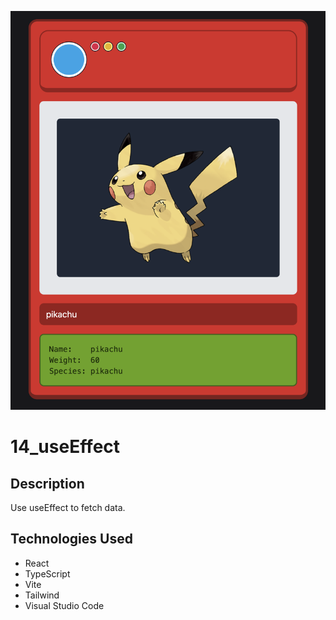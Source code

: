 ![Screenshot](./screenshot.png)
# 14_useEffect

## Description

Use useEffect to fetch data.

## Technologies Used

- React
- TypeScript
- Vite
- Tailwind
- Visual Studio Code


